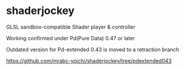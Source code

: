 # shaderjockey
GLSL sandbox-compatible Shader player &amp; controller

Working confirmed under Pd(Pure Data) 0.47 or later

Outdated version for Pd-extended 0.43 is moved to a retraction branch

<https://github.com/mrabc-yoichi/shaderjockey/tree/pdextended043>
